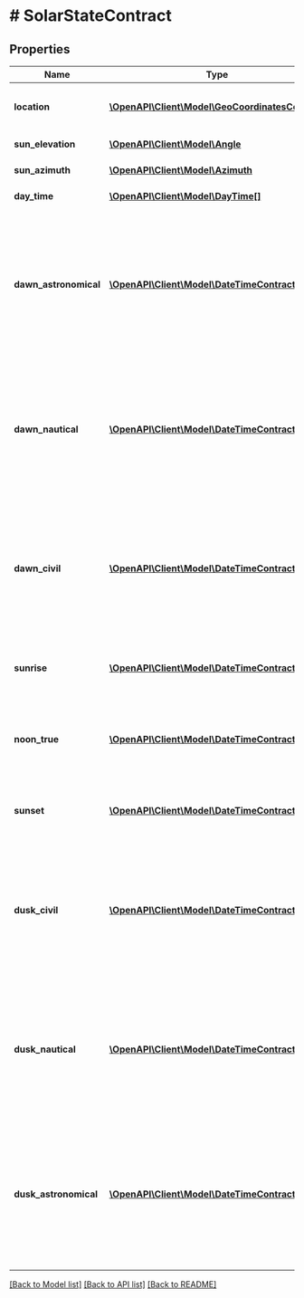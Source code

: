 # # SolarStateContract

## Properties

Name | Type | Description | Notes
------------ | ------------- | ------------- | -------------
**location** | [**\OpenAPI\Client\Model\GeoCoordinatesContract**](GeoCoordinatesContract.md) | Location where solar information is calculated |
**sun_elevation** | [**\OpenAPI\Client\Model\Angle**](Angle.md) | Elevation of the Sun |
**sun_azimuth** | [**\OpenAPI\Client\Model\Azimuth**](Azimuth.md) | Azimuth of the Sun |
**day_time** | [**\OpenAPI\Client\Model\DayTime[]**](DayTime.md) | Daytime states |
**dawn_astronomical** | [**\OpenAPI\Client\Model\DateTimeContract**](DateTimeContract.md) | The time of the astronomical dawn (the Sun rises above 18 degrees below the horizon).  May be absent during polar day / night. | [optional]
**dawn_nautical** | [**\OpenAPI\Client\Model\DateTimeContract**](DateTimeContract.md) | The time of the nautical dawn (the Sun rises above 12 degrees below the horizon).  May be absent during polar day / night. | [optional]
**dawn_civil** | [**\OpenAPI\Client\Model\DateTimeContract**](DateTimeContract.md) | The time of the civil dawn (the Sun rises above 6 degrees below the horizon).  May be absent during polar day / night. | [optional]
**sunrise** | [**\OpenAPI\Client\Model\DateTimeContract**](DateTimeContract.md) | Time of the sunrise.  May be absent during polar day / night. | [optional]
**noon_true** | [**\OpenAPI\Client\Model\DateTimeContract**](DateTimeContract.md) | The time of the true solar noon.  May be absent during polar day / night. | [optional]
**sunset** | [**\OpenAPI\Client\Model\DateTimeContract**](DateTimeContract.md) | Time of the sunset.  May be absent during polar day / night. | [optional]
**dusk_civil** | [**\OpenAPI\Client\Model\DateTimeContract**](DateTimeContract.md) | The time of the civil dawn (the Sun sets below 6 degrees below the horizon).  May be absent during polar day / night. | [optional]
**dusk_nautical** | [**\OpenAPI\Client\Model\DateTimeContract**](DateTimeContract.md) | The time of the nautical dawn (the Sun sets below 12 degrees below the horizon).  May be absent during polar day / night. | [optional]
**dusk_astronomical** | [**\OpenAPI\Client\Model\DateTimeContract**](DateTimeContract.md) | The time of the astronomical dawn (the Sun sets below 18 degrees below the horizon).  May be absent during polar day / night. | [optional]

[[Back to Model list]](../../README.md#models) [[Back to API list]](../../README.md#endpoints) [[Back to README]](../../README.md)
